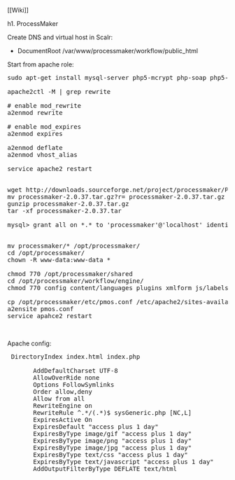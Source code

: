 [[Wiki]]


h1. ProcessMaker


Create DNS and virtual host in Scalr:
* DocumentRoot /var/www/processmaker/workflow/public_html

Start from apache role:
<pre>
sudo apt-get install mysql-server php5-mcrypt php-soap php5-xmlrpc php5-ldap php5-gd php5-curl

apache2ctl -M | grep rewrite

# enable mod_rewrite
a2enmod rewrite

# enable mod_expires
a2enmod expires

a2enmod deflate
a2enmod vhost_alias

service apache2 restart


wget http://downloads.sourceforge.net/project/processmaker/ProcessMaker/2.0/2.0.37/processmaker-2.0.37.tar.gz?r=&ts=1330417840&use_mirror=garr
mv processmaker-2.0.37.tar.gz?r= processmaker-2.0.37.tar.gz
gunzip processmaker-2.0.37.tar.gz 
tar -xf processmaker-2.0.37.tar

mysql> grant all on *.* to 'processmaker'@'localhost' identified by 'PASSWORD' with grant option;


mv processmaker/* /opt/processmaker/
cd /opt/processmaker/
chown -R www-data:www-data *

chmod 770 /opt/processmaker/shared
cd /opt/processmaker/workflow/engine/
chmod 770 config content/languages plugins xmlform js/labels

cp /opt/processmaker/etc/pmos.conf /etc/apache2/sites-available/
a2ensite pmos.conf
service apahce2 restart


</pre>



Apache config:
<pre>
 DirectoryIndex index.html index.php
    <Directory  "{$document_root}">
       AddDefaultCharset UTF-8
       AllowOverRide none
       Options FollowSymlinks
       Order allow,deny
       Allow from all
       RewriteEngine on
       RewriteRule ^.*/(.*)$ sysGeneric.php [NC,L]
       ExpiresActive On
       ExpiresDefault "access plus 1 day"
       ExpiresByType image/gif "access plus 1 day"
       ExpiresByType image/png "access plus 1 day"
       ExpiresByType image/jpg "access plus 1 day"
       ExpiresByType text/css "access plus 1 day"
       ExpiresByType text/javascript "access plus 1 day"
       AddOutputFilterByType DEFLATE text/html
    </Directory>
</pre>
